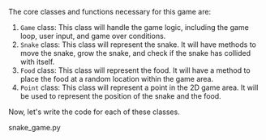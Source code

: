 The core classes and functions necessary for this game are:

1. `Game` class: This class will handle the game logic, including the game loop, user input, and game over conditions.
2. `Snake` class: This class will represent the snake. It will have methods to move the snake, grow the snake, and check if the snake has collided with itself.
3. `Food` class: This class will represent the food. It will have a method to place the food at a random location within the game area.
4. `Point` class: This class will represent a point in the 2D game area. It will be used to represent the position of the snake and the food.

Now, let's write the code for each of these classes.

snake_game.py
